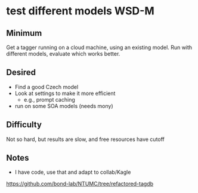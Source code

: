 #  test different models **WSD-M**

## Minimum

Get a tagger running on a cloud machine, using an existing model.  Run with different models, evaluate which works better.

## Desired

* Find a good Czech model
* Look at settings to make it more efficient
  *  e.g., prompt caching
* run on some SOA models (needs mony)


## Difficulty

Not so hard, but results are slow, and free resources have cutoff


## Notes 

* I have code, use that and adapt to collab/Kagle

https://github.com/bond-lab/NTUMC/tree/refactored-tagdb
